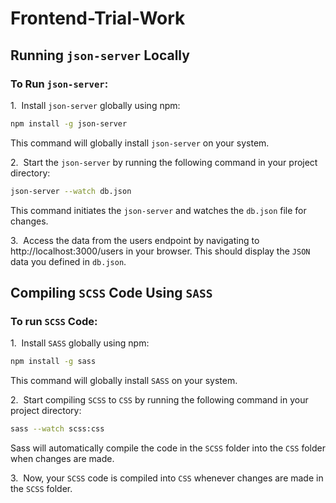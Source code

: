 # Frontend-Trial-Work

## Running `json-server` Locally
### To Run `json-server`:

1.&nbsp; Install `json-server` globally using npm:
```bash
npm install -g json-server
```
This command will globally install `json-server` on your system.

2.&nbsp; Start the `json-server` by running the following command in your project directory:
```bash
json-server --watch db.json
```
This command initiates the `json-server` and watches the `db.json` file for changes.

3.&nbsp; Access the data from the users endpoint by navigating to http://localhost:3000/users in your browser. This should display the `JSON` data you defined in `db.json`.

## Compiling `SCSS` Code Using `SASS`
### To run `SCSS` Code:
1.&nbsp; Install `SASS` globally using npm:
```bash
npm install -g sass
```
This command will globally install `SASS` on your system.

2.&nbsp; Start compiling `SCSS` to `CSS` by running the following command in your project directory:
```bash
sass --watch scss:css
```
Sass will automatically compile the code in the `SCSS` folder into the `CSS` folder when changes are made.

3.&nbsp; Now, your `SCSS` code is compiled into `CSS` whenever changes are made in the `SCSS` folder.
